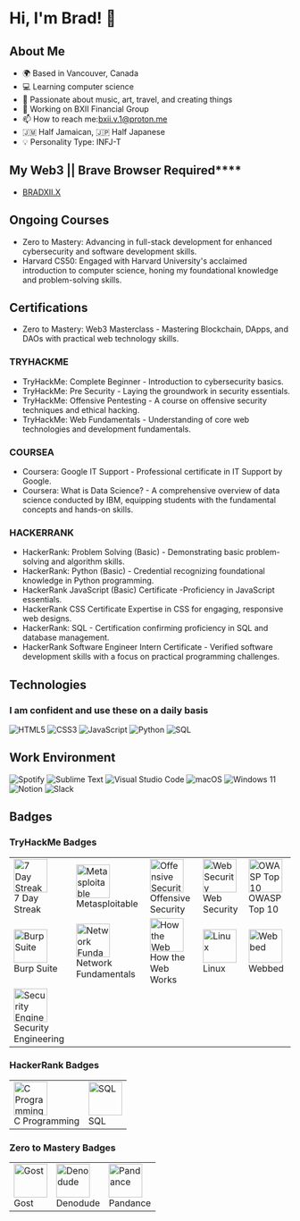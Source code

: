 # Hi, I'm Brad! 👋

## About Me
- 🌍 Based in Vancouver, Canada
- 💻 Learning computer science
- 🎨 Passionate about music, art, travel, and creating things
- 🏢 Working on BXII Financial Group
- 📫 How to reach me:bxii.v.1@proton.me
- 🇯🇲 Half Jamaican, 🇯🇵 Half Japanese
- 💡 Personality Type: INFJ-T

## My Web3 || Brave Browser Required****
- [BRADXII.X](https://bradxiii.x)

## Ongoing Courses
- Zero to Mastery: Advancing in full-stack development for enhanced cybersecurity and software development skills.
- Harvard CS50: Engaged with Harvard University's acclaimed introduction to computer science, honing my foundational knowledge and problem-solving skills.

## Certifications
- Zero to Mastery: Web3 Masterclass - Mastering Blockchain, DApps, and DAOs with practical web technology skills.

### TRYHACKME
- TryHackMe: Complete Beginner - Introduction to cybersecurity basics.
- TryHackMe: Pre Security - Laying the groundwork in security essentials.
- TryHackMe: Offensive Pentesting - A course on offensive security techniques and ethical hacking.
- TryHackMe: Web Fundamentals - Understanding of core web technologies and development fundamentals.

### COURSEA
- Coursera: Google IT Support - Professional certificate in IT Support by Google.
- Coursera: What is Data Science? - A comprehensive overview of data science conducted by IBM, equipping students with the fundamental concepts and hands-on skills.
  
### HACKERRANK
- HackerRank: Problem Solving (Basic) - Demonstrating basic problem-solving and algorithm skills.
- HackerRank: Python (Basic) - Credential recognizing foundational knowledge in Python programming.
- HackerRank JavaScript (Basic) Certificate -Proficiency in JavaScript essentials.
- HackerRank CSS Certificate Expertise in CSS for engaging, responsive web designs.
- HackerRank: SQL - Certification confirming proficiency in SQL and database management.
- HackerRank Software Engineer Intern Certificate - Verified software development skills with a focus on practical programming challenges.

## Technologies
### I am confident and use these on a daily basis
![HTML5](https://img.shields.io/badge/HTML5-E34F26?style=for-the-badge&logo=html5&logoColor=white) 
![CSS3](https://img.shields.io/badge/CSS3-1572B6?style=for-the-badge&logo=css3&logoColor=white) 
![JavaScript](https://img.shields.io/badge/JavaScript-F7DF1E?style=for-the-badge&logo=javascript&logoColor=black) 
![Python](https://img.shields.io/badge/Python-3776AB?style=for-the-badge&logo=python&logoColor=white) 
![SQL](https://img.shields.io/badge/SQL-336791?style=for-the-badge&logo=postgresql&logoColor=white) 

## Work Environment
![Spotify](https://img.shields.io/badge/Spotify-1DB954?style=for-the-badge&logo=spotify&logoColor=white) 
![Sublime Text](https://img.shields.io/badge/Sublime%20Text-FF9800?style=for-the-badge&logo=sublime-text&logoColor=white) 
![Visual Studio Code](https://img.shields.io/badge/Visual%20Studio%20Code-007ACC?style=for-the-badge&logo=visual-studio-code&logoColor=white) 
![macOS](https://img.shields.io/badge/macOS-000000?style=for-the-badge&logo=apple&logoColor=white) 
![Windows 11](https://img.shields.io/badge/Windows%2011-0078D4?style=for-the-badge&logo=windows&logoColor=white) 
![Notion](https://img.shields.io/badge/Notion-000000?style=for-the-badge&logo=notion&logoColor=white) 
![Slack](https://img.shields.io/badge/Slack-4A154B?style=for-the-badge&logo=slack&logoColor=white) 

## Badges

### TryHackMe Badges

<table>
  <tr>
    <td><img src="https://assets.tryhackme.com/img/badges/streak7.svg" alt="7 Day Streak" width="60"><br>7 Day Streak</td>
    <td><img src="https://assets.tryhackme.com/img/badges/metasploit.svg" alt="Metasploitable" width="60"><br>Metasploitable</td>
    <td><img src="https://assets.tryhackme.com/img/badges/introtooffensivesecurity.svg" alt="Offensive Security" width="60"><br>Offensive Security</td>
    <td><img src="https://assets.tryhackme.com/img/badges/introtowebsecurity.svg" alt="Web Security" width="60"><br>Web Security</td>
    <td><img src="https://assets.tryhackme.com/img/badges/owasptop10.svg" alt="OWASP Top 10" width="60"><br>OWASP Top 10</td>
  </tr>
  <tr>
    <td><img src="https://assets.tryhackme.com/img/badges/burpsuite.svg" alt="Burp Suite" width="60"><br>Burp Suite</td>
    <td><img src="https://assets.tryhackme.com/img/badges/networkfundamentals.svg" alt="Network Fundamentals" width="60"><br>Network Fundamentals</td>
    <td><img src="https://assets.tryhackme.com/img/badges/howthewebworks.svg" alt="How the Web Works" width="60"><br>How the Web Works</td>
    <td><img src="https://assets.tryhackme.com/img/badges/linux.svg" alt="Linux" width="60"><br>Linux</td>
    <td><img src="https://assets.tryhackme.com/img/badges/webbed.svg" alt="Webbed" width="60"><br>Webbed</td>
  </tr>
  <tr>
    <td><img src="https://assets.tryhackme.com/img/badges/introtosecurityengineering.svg" alt="Security Engineering" width="60"><br>Security Engineering</td>
  </tr>
</table>

### HackerRank Badges

<table>
  <tr>
    <td><img src="https://hrcdn.net/fcore/assets/badges/c-d1985901e6.svg" alt="C Programming" width="60"><br>C Programming</td>
    <td><img src="https://hrcdn.net/fcore/assets/badges/sql-89e76e7082.svg" alt="SQL" width="60"><br>SQL</td>
  </tr>
</table>

### Zero to Mastery Badges

<table>
  <tr>
    <td><img src="https://images.ctfassets.net/aq13lwl6616q/lpwqUgtuQezK2Gec6jrWG/9741a3486d4c3550e6590c10d061a4aa/05_Gost.png" alt="Gost" width="60"><br>Gost</td>
    <td><img src="https://images.ctfassets.net/aq13lwl6616q/5BcfwSyr28HRh82NhPIYEE/f52b5b87e7c613313b57b05715492b82/06_Denodude.png" alt="Denodude" width="60"><br>Denodude</td>
    <td><img src="https://images.ctfassets.net/aq13lwl6616q/7jSIlPIlnvumISFn3NUCZE/7a38f1f233abae3da20807fd74531cf8/04_Pandance.png" alt="Pandance" width="60"><br>Pandance</td>
  </tr>
</table>
